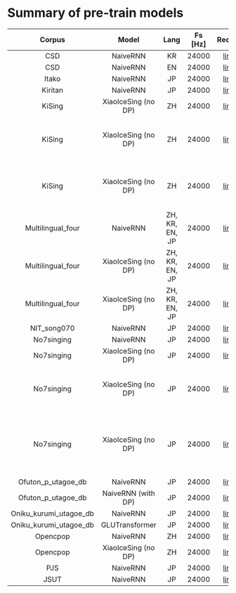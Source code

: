 # Summary of pre-train models

| Corpus                    | Model                 | Lang            | Fs [Hz] | Recipe                                                                                     | Download                                                                            | Note                                                          |
| :------------:            | :-------------------: | :---:           | :-----: | :---------------------------------------------------------------------------------------:  | :----------:                                                                        | :-----------------------------------------------------------: |
| CSD                       | NaiveRNN              | KR              | 24000   | [link](https://github.com/SJTMusicTeam/Muskits/tree/main/egs/csd/svs1)                     | [link](https://drive.google.com/open?id=106uufN_PN2UmbOh9XoNpTYRHqtbOON-U) |                                                               |
| CSD                       | NaiveRNN              | EN              | 24000   | [link](https://github.com/SJTMusicTeam/Muskits/tree/main/egs/csd/svs1)                     | [link](https://drive.google.com/open?id=1lSzL1wG_uoLEtXimMA_d91QmkhA5UlT9) |                                                               |
| Itako                     | NaiveRNN              | JP              | 24000   | [link](https://github.com/SJTMusicTeam/Muskits/tree/main/egs/itako/svs1)                   | [link](https://drive.google.com/file/d/16oaEMSWyMoTELJdHO3FCunfoS2C1-hTX/view?usp=sharing)             |                                                               |
| Kiritan                   | NaiveRNN              | JP              | 24000   | [link](https://github.com/SJTMusicTeam/Muskits/tree/main/egs/kiritan/svs1)                 | [link](https://drive.google.com/open?id=)            |                                                               |
| KiSing                    | XiaoIceSing (no DP)   | ZH              | 24000   | [link](https://github.com/SJTMusicTeam/Muskits/tree/main/egs/kising/svs1)                  | [link](https://drive.google.com/open?id=1e5mmJVFMpN9t3CbVuAealOLGqTXOEoCd)          |                                                               |
| KiSing                    | XiaoIceSing (no DP)   | ZH              | 24000   | [link](https://github.com/SJTMusicTeam/Muskits/tree/main/egs/kising/svs1)                  | [link](https://drive.google.com/open?id=1eN5RoGHP8NGBdFZbQdouvgNwNVCKjnen) | Pre-trained from multilinugal recipe                          |
| KiSing                    | XiaoIceSing (no DP)   | ZH              | 24000   | [link](https://github.com/SJTMusicTeam/Muskits/tree/main/egs/kising/svs1)                  | [link](https://drive.google.com/open?id=13HhAY6a-Dc4aIg3Ae3VTy8EhhUBXtvDL) | Pre-trained from Opencpop recipe                              |
| Multilingual_four         | NaiveRNN              | ZH, KR, EN, JP  | 24000   | [link](https://github.com/SJTMusicTeam/Muskits/tree/main/egs/multilingual_four/svs1)       | [link](https://drive.google.com/open?id=1bnHJ18t_nOusvSOhoDt9iIcXttvLzNcA) | No language ID                                                |
| Multilingual_four         | XiaoIceSing (no DP)   | ZH, KR, EN, JP  | 24000   | [link](https://github.com/SJTMusicTeam/Muskits/tree/main/egs/multilingual_four/svs1)       | [link](https://drive.google.com/open?id=14UrlKFgOAaRYb3lQq_Pwc_6fVKuzdzzr) | No language ID                                                |
| Multilingual_four         | XiaoIceSing (no DP)   | ZH, KR, EN, JP  | 24000   | [link](https://github.com/SJTMusicTeam/Muskits/tree/main/egs/multilingual_four/svs1)       | [link](https://drive.google.com/open?id=1l1xukqOGT_IqVlp3feKT9jFx1NoCQJG0) | With language ID                                              |
| NIT_song070               | NaiveRNN              | JP              | 24000   | [link](https://github.com/SJTMusicTeam/Muskits/tree/main/egs/natsume/svs1)                 | [link](https://drive.google.com/open?id=172knF3Ycbtm0rFexvumOuqHJ7EM1YFmM) |                                                               |
| No7singing                | NaiveRNN              | JP              | 24000   | [link](https://github.com/SJTMusicTeam/Muskits/tree/main/egs/no7singing/svs1)              | [link](https://drive.google.com/open?id=) |                                                               |
| No7singing                | XiaoIceSing (no DP)   | JP              | 24000   | [link](https://github.com/SJTMusicTeam/Muskits/tree/main/egs/no7singing/svs1)              | [link](https://drive.google.com/open?id=) |                                                               |
| No7singing                | XiaoIceSing (no DP)   | JP              | 24000   | [link](https://github.com/SJTMusicTeam/Muskits/tree/main/egs/no7singing/svs1)              | [link](https://drive.google.com/open?id=) | Pre-trained from multilinugal recipe                          |
| No7singing                | XiaoIceSing (no DP)   | JP              | 24000   | [link](https://github.com/SJTMusicTeam/Muskits/tree/main/egs/no7singing/svs1)              | [link](https://drive.google.com/open?id=) | Pre-trained from multilingual (add language ID) recipe        |
| Ofuton_p_utagoe_db        | NaiveRNN              | JP              | 24000   | [link](https://github.com/SJTMusicTeam/Muskits/tree/main/egs/ofuton_p_utagoe_db/svs1)      | [link](https://drive.google.com/open?id=14JNLdKf5MACIMES2vpQG73g8j0mj8BdV) |                                                               |
| Ofuton_p_utagoe_db        | NaiveRNN (with DP)    | JP              | 24000   | [link](https://github.com/SJTMusicTeam/Muskits/tree/main/egs/ofuton_p_utagoe_db/svs1)      | [link](https://drive.google.com/open?id=1xST7lZ6ss-GXxs4sBHSARSa-rSoAF9ma) |                                                               |
| Oniku_kurumi_utagoe_db    | NaiveRNN              | JP              | 24000   | [link](https://github.com/SJTMusicTeam/Muskits/tree/main/egs/oniku_kurumi_utagoe_db/svs1)  | [link](https://drive.google.com/open?id=)                                            |                                                               |
| Oniku_kurumi_utagoe_db    | GLUTransformer              | JP              | 24000   | [link](https://github.com/SJTMusicTeam/Muskits/tree/main/egs/oniku_kurumi_utagoe_db/svs1)  | [link](https://drive.google.com/file/d/1CuDXCDge-fZ6n4kAojHF6AKqqDsBFNMx/view?usp=sharing)                                            |                                                               |
| Opencpop                  | NaiveRNN              | ZH              | 24000   | [link](https://github.com/SJTMusicTeam/Muskits/tree/main/egs/opencpop/svs1)                | [link](https://drive.google.com/open?id=1lIuqmiZ392AbmVF39lKoBWfFcr0ArdAr) |                                                               |
| Opencpop                  | XiaoIceSing (no DP)   | ZH              | 24000   | [link](https://github.com/SJTMusicTeam/Muskits/tree/main/egs/opencpop/svs1)                | [link](https://drive.google.com/open?id=1c2ZdyPcoytOHu4w_GLgWu1VEZZ0Mshoa) |                                                               |
| PJS                       | NaiveRNN              | JP              | 24000   | [link](https://github.com/SJTMusicTeam/Muskits/tree/main/egs/pjs/svs1)                     | [link](https://drive.google.com/open?id=)                                            |                                                               |
| JSUT                  | NaiveRNN              | JP              | 24000   | [link](https://github.com/SJTMusicTeam/Muskits/tree/main/egs/jsut/svs1)                | [link](https://drive.google.com/file/d/1dvmsjka_CCHkBYNcLpJ1CClai0aU4IyM/view?usp=sharing) |   
